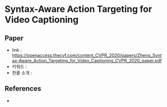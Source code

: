 # Syntax-Aware Action Targeting for Video Captioning

## Paper

- link : https://openaccess.thecvf.com/content_CVPR_2020/papers/Zheng_Syntax-Aware_Action_Targeting_for_Video_Captioning_CVPR_2020_paper.pdf
- 키워드 : 
- 한줄 소개 : 

## References

- 
